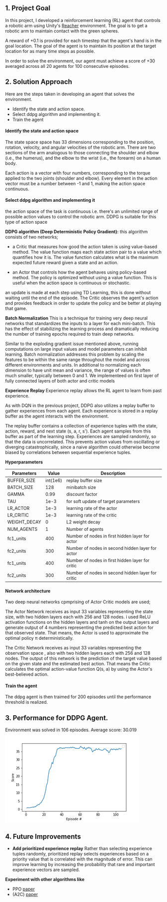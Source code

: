 ## 1. Project Goal

In this project, I developed a reinforcement learning (RL) agent that controls a robotic arm using Unity's [Reacher](https://github.com/Unity-Technologies/ml-agents/blob/master/docs/Learning-Environment-Examples.md#reacher) environment. The goal is to get a robotic arm to maintain contact with the green spheres.

A reward of +0.1 is provided for each timestep that the agent's hand is in the goal location. The goal of the agent is to maintain its position at the target location for as many time steps as possible.

In order to solve the environment, our agent must achieve a score of +30 averaged across all 20 agents for 100 consecutive episodes.

## 2. Solution Approach
Here are the steps taken in developing an agent that solves the environment.

* Identify the state and action space.
* Select ddpg algorithm and implementing it.
* Train the agent

#### Identify the state and action space
The state space space has 33 dimensions corresponding to the position, rotation, velocity, and angular velocities of the robotic arm. There are two sections of the arm analogous to those connecting the shoulder and elbow (i.e., the humerus), and the elbow to the wrist (i.e., the forearm) on a human body.

Each action is a vector with four numbers, corresponding to the torque applied to the two joints (shoulder and elbow). Every element in the action vector must be a number between -1 and 1, making the action space continuous.

#### Select ddpg algorithm and implementing it
the action space of the task is continuous i.e. there's an unlimited range of possible action values to control the robotic arm. DDPG is suitable for this type of action space

**DDPG algorithm (Deep Deterministic Policy Gradient):**
this algorithm consists of two networks;
- a Critic that measures how good the action taken is using value-based method. The value function maps each state action pair to a value which quantifies how it is. The value function calculates what is the maximum expected future reward given a state and an action.

- an Actor that controls how the agent behaves using policy-based method.  The policy is optimized without using a value function. This is useful when the action space is continuous or stochastic.

an update is made at each step using TD Learning, this is done without waiting until the end of the episode. The Critic observes the agent's action and provides feedback in order to update the policy and be better at playing that game.

**Batch Normalization**
This is a technique for training very deep neural networks that standardizes the inputs to a layer for each mini-batch. This has the effect of stabilizing the learning process and dramatically reducing the number of training epochs required to train deep networks.
 
Similar to the exploding gradient issue mentioned above, running computations on large input values and model parameters can inhibit learning. Batch normalization addresses this problem by scaling the features to be within the same range throughout the model and across different environments and units. In additional to normalizing each dimension to have unit mean and variance, the range of values is often much smaller, typically between 0 and 1. We implementeed on first layer of fully connected layers of both actor and critic models
    
    
**Experience Replay**
Experience replay allows the RL agent to learn from past experience.

As with DQN in the previous project, DDPG also utilizes a replay buffer to gather experiences from each agent. Each experience is stored in a replay buffer as the agent interacts with the environment. 

The replay buffer contains a collection of experience tuples with the state, action, reward, and next state (s, a, r, s'). Each agent samples from this buffer as part of the learning step. Experiences are sampled randomly, so that the data is uncorrelated. This prevents action values from oscillating or diverging catastrophically, since a naive algorithm could otherwise become biased by correlations between sequential experience tuples.

**Hyperparameters** 

 Parameters | Value | Description
----------- | ----- | -----------
BUFFER_SIZE | int(1e6) | replay buffer size
BATCH_SIZE | 128 | minibatch size
GAMMA | 0.99 | discount factor
TAU | 1e-3 | for soft update of target parameters
LR_ACTOR | 1e-3 | learning rate of the actor
LR_CRITIC | 1e-3 | learning rate of the critic
WEIGHT_DECAY | 0 | L2 weight decay
NUM_AGENTS | 1 | Number of agents
fc1_units | 400 | Number of nodes in first hidden layer for actor
fc2_units | 300 | Number of nodes in second hidden layer for actor
fc1_units |400 | Number of nodes in first hidden layer for critic
fc2_units | 300 | Number of nodes in second hidden layer for critic

#### Network architecture

Two deep neural networks cpmprising of Actor Critic models are used;

The Actor Network receives as input 33 variables representing the state size, with two hidden layers each with 256 and 128 nodes. i used ReLU activation functions on the hidden layers and tanh on the output layers and generate output of 4 numbers representing the predicted best action for that observed state. That means, the Actor is used to approximate the optimal policy π deterministically.

The Critic Network receives as input 33 variables representing the observation space , also with two hidden layers each with 256 and 128 nodes.
The output of this network is the prediction of the target value based on the given state and the estimated best action.
That means the Critic calculates the optimal action-value function Q(s, a) by using the Actor's best-believed action.

#### Train the agent 
The ddpg agent is then traimed for 200 episodes until the performance threshold is realized.  

## 3. Performance for DDPG Agent.
Environment was solved in 106 episodes. Average score: 30.019
![alt text](https://github.com/Jaydeemourg/DeepRL_Continuous_Control/blob/main/score_per_episode_plot.png)

## 4. Future Improvements 
- **Add prioritized experience replay**  Rather than selecting experience tuples randomly, prioritized replay selects experiences based on a priority value that is correlated with the magnitude of error. This can improve learning by increasing the probability that rare and important experience vectors are sampled.


**Experiment with other algorithms like**
- PPO [paper](https://arxiv.org/abs/1707.06347) 
- (A2C) [paper](https://arxiv.org/abs/1602.01783v2)
